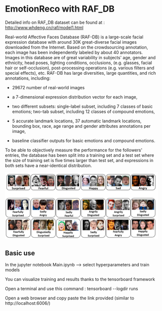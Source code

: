 # EmotionReco with RAF_DB

Detailed info on RAF_DB dataset can be found at : http://www.whdeng.cn/raf/model1.html

Real-world Affective Faces Database (RAF-DB) is a large-scale facial expression database with around 30K great-diverse facial images downloaded from the Internet. Based on the crowdsourcing annotation, each image has been independently labeled by about 40 annotators. Images in this database are of great variability in subjects' age, gender and ethnicity, head poses, lighting conditions, occlusions, (e.g. glasses, facial hair or self-occlusion), post-processing operations (e.g. various filters and special effects), etc. RAF-DB has large diversities, large quantities, and rich annotations, including:

* 29672 number of real-world images

* a 7-dimensional expression distribution vector for each image,

* two different subsets: single-label subset, including 7 classes of basic emotions; two-tab subset, including 12 classes of compound emotions,

* 5 accurate landmark locations, 37 automatic landmark locations, bounding box, race, age range and gender attributes annotations per image,

* baseline classifier outputs for basic emotions and compound emotions.

To be able to objectively measure the performance for the followers' entries, the database has been split into a training set and a test set where the size of training set is five times larger than test set, and expressions in both sets have a near-identical distribution.

<div align="center">
  <img src="https://github.com/Jasp012/EmotionReco/blob/main/raf_db_samples.png">
</div>

## Basic use 

In the jupyter notebook Main.ipynb --> select hyperparameters and train models 

You can visualize training and results thanks to the tensorboard framework

Open a terminal and use this command : tensorboard --logdir runs 

Open a web browser and copy paste the link provided (similar to http://localhost:6006/)

